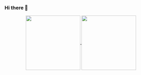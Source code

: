 ### Hi there 👋

<!--
**GarretHawke/GarretHawke** is a ✨ _special_ ✨ repository because its `README.md` (this file) appears on your GitHub profile.

Here are some ideas to get you started:

- 🔭 I’m currently working on ...
- 🌱 I’m currently learning ...
- 👯 I’m looking to collaborate on ...
- 🤔 I’m looking for help with ...
- 💬 Ask me about ...
- 📫 How to reach me: ...
- 😄 Pronouns: ...
- ⚡ Fun fact: ...
-->
<p align="center">
  <a href="https://github.com/garrethawke/github-readme-stats">
    <img height="180" align="center" src="https://github-readme-stats.vercel.app/api?username=garrethawke&include_all_commits=true&count_private=true&theme=cobalt" />
  </a>
  <a href="https://github.com/garrethawke/github-readme-stats">
    <img height="180" align="center" src="https://github-readme-stats.vercel.app/api/top-langs/?username=garrethawke&langs_count=10&layout=compact&theme=cobalt" />
  </a>
</p>
